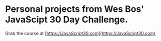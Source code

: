 # Personal projects from Wes Bos' JavaScipt 30 Day Challenge.

Grab the course at [https://JavaScript30.com](https://JavaScript30.com)
